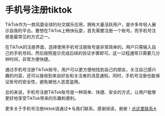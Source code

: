 # 手机号注册tiktok

TikTok作为一款风靡全球的社交娱乐应用，拥有大量活跃用户，是许多年轻人展示自我的平台。要想在TikTok上畅快玩耍，首先需要注册一个账号。而手机号注册是最常见的方式之一。

在TikTok的注册界面，选择使用手机号注册账号是非常简单的。用户只需输入自己的手机号码，然后按照提示完成后续的验证步骤即可。这一过程通常只需要几分钟时间，非常方便快捷。

通过手机号注册TikTok账号，用户可以更方便地找到自己的朋友，关注自己感兴趣的内容，还可以接收到来自好友和关注者的消息通知。同时，手机号注册也能保证账号的安全性，避免被他人恶意盗用。

总的来说，手机号注册TikTok账号是一种简单、快捷、安全的方式，让用户能够更好地享受TikTok带来的乐趣和便利。

更多关于手机号注册tiktok请通过✈与我们联系，感谢阅读，谢谢！[点这里联系✈](https://c.k02.cc)